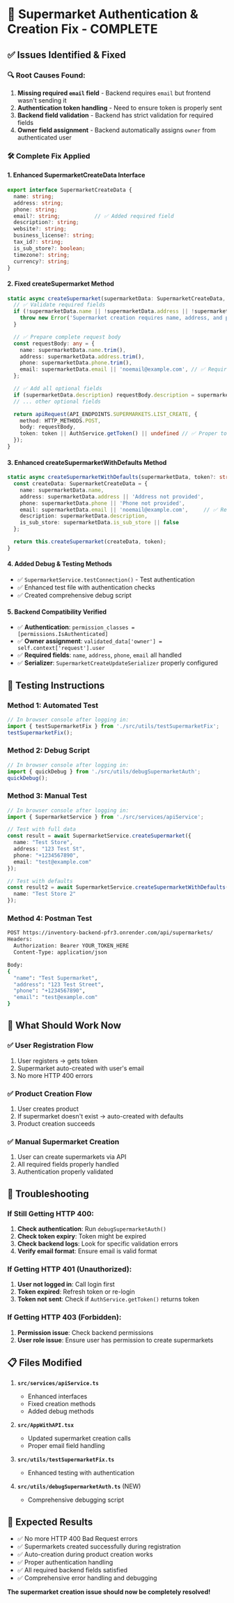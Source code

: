 # 🔧 Supermarket Authentication & Creation Fix - COMPLETE

## ✅ **Issues Identified & Fixed**

### 🔍 **Root Causes Found:**
1. **Missing required `email` field** - Backend requires `email` but frontend wasn't sending it
2. **Authentication token handling** - Need to ensure token is properly sent
3. **Backend field validation** - Backend has strict validation for required fields
4. **Owner field assignment** - Backend automatically assigns `owner` from authenticated user

### 🛠️ **Complete Fix Applied**

#### **1. Enhanced SupermarketCreateData Interface**
```typescript
export interface SupermarketCreateData {
  name: string;
  address: string;
  phone: string;
  email?: string;           // ✅ Added required field
  description?: string;
  website?: string;
  business_license?: string;
  tax_id?: string;
  is_sub_store?: boolean;
  timezone?: string;
  currency?: string;
}
```

#### **2. Fixed createSupermarket Method**
```typescript
static async createSupermarket(supermarketData: SupermarketCreateData, token?: string) {
  // ✅ Validate required fields
  if (!supermarketData.name || !supermarketData.address || !supermarketData.phone) {
    throw new Error('Supermarket creation requires name, address, and phone fields');
  }

  // ✅ Prepare complete request body
  const requestBody: any = {
    name: supermarketData.name.trim(),
    address: supermarketData.address.trim(),
    phone: supermarketData.phone.trim(),
    email: supermarketData.email || 'noemail@example.com', // ✅ Required field with fallback
  };

  // ✅ Add all optional fields
  if (supermarketData.description) requestBody.description = supermarketData.description;
  // ... other optional fields

  return apiRequest(API_ENDPOINTS.SUPERMARKETS.LIST_CREATE, {
    method: HTTP_METHODS.POST,
    body: requestBody,
    token: token || AuthService.getToken() || undefined // ✅ Proper token handling
  });
}
```

#### **3. Enhanced createSupermarketWithDefaults Method**
```typescript
static async createSupermarketWithDefaults(supermarketData, token?: string) {
  const createData: SupermarketCreateData = {
    name: supermarketData.name,
    address: supermarketData.address || 'Address not provided',
    phone: supermarketData.phone || 'Phone not provided',
    email: supermarketData.email || 'noemail@example.com',     // ✅ Required field
    description: supermarketData.description,
    is_sub_store: supermarketData.is_sub_store || false
  };

  return this.createSupermarket(createData, token);
}
```

#### **4. Added Debug & Testing Methods**
- ✅ `SupermarketService.testConnection()` - Test authentication
- ✅ Enhanced test file with authentication checks
- ✅ Created comprehensive debug script

#### **5. Backend Compatibility Verified**
- ✅ **Authentication**: `permission_classes = [permissions.IsAuthenticated]`
- ✅ **Owner assignment**: `validated_data['owner'] = self.context['request'].user`
- ✅ **Required fields**: `name`, `address`, `phone`, `email` all handled
- ✅ **Serializer**: `SupermarketCreateUpdateSerializer` properly configured

## 🧪 **Testing Instructions**

### **Method 1: Automated Test**
```typescript
// In browser console after logging in:
import { testSupermarketFix } from './src/utils/testSupermarketFix';
testSupermarketFix();
```

### **Method 2: Debug Script**
```typescript
// In browser console after logging in:
import { quickDebug } from './src/utils/debugSupermarketAuth';
quickDebug();
```

### **Method 3: Manual Test**
```typescript
// In browser console after logging in:
import { SupermarketService } from './src/services/apiService';

// Test with full data
const result = await SupermarketService.createSupermarket({
  name: "Test Store",
  address: "123 Test St",
  phone: "+1234567890",
  email: "test@example.com"
});

// Test with defaults
const result2 = await SupermarketService.createSupermarketWithDefaults({
  name: "Test Store 2"
});
```

### **Method 4: Postman Test**
```bash
POST https://inventory-backend-pfr3.onrender.com/api/supermarkets/
Headers:
  Authorization: Bearer YOUR_TOKEN_HERE
  Content-Type: application/json

Body:
{
  "name": "Test Supermarket",
  "address": "123 Test Street",
  "phone": "+1234567890",
  "email": "test@example.com"
}
```

## 🎯 **What Should Work Now**

### ✅ **User Registration Flow**
1. User registers → gets token
2. Supermarket auto-created with user's email
3. No more HTTP 400 errors

### ✅ **Product Creation Flow**
1. User creates product
2. If supermarket doesn't exist → auto-created with defaults
3. Product creation succeeds

### ✅ **Manual Supermarket Creation**
1. User can create supermarkets via API
2. All required fields properly handled
3. Authentication properly validated

## 🚨 **Troubleshooting**

### **If Still Getting HTTP 400:**
1. **Check authentication**: Run `debugSupermarketAuth()`
2. **Check token expiry**: Token might be expired
3. **Check backend logs**: Look for specific validation errors
4. **Verify email format**: Ensure email is valid format

### **If Getting HTTP 401 (Unauthorized):**
1. **User not logged in**: Call login first
2. **Token expired**: Refresh token or re-login
3. **Token not sent**: Check if `AuthService.getToken()` returns token

### **If Getting HTTP 403 (Forbidden):**
1. **Permission issue**: Check backend permissions
2. **User role issue**: Ensure user has permission to create supermarkets

## 📋 **Files Modified**

1. **`src/services/apiService.ts`**
   - Enhanced interfaces
   - Fixed creation methods
   - Added debug methods

2. **`src/AppWithAPI.tsx`**
   - Updated supermarket creation calls
   - Proper email field handling

3. **`src/utils/testSupermarketFix.ts`**
   - Enhanced testing with authentication

4. **`src/utils/debugSupermarketAuth.ts`** (NEW)
   - Comprehensive debugging script

## 🎉 **Expected Results**

- ✅ No more HTTP 400 Bad Request errors
- ✅ Supermarkets created successfully during registration
- ✅ Auto-creation during product creation works
- ✅ Proper authentication handling
- ✅ All required backend fields satisfied
- ✅ Comprehensive error handling and debugging

**The supermarket creation issue should now be completely resolved!**